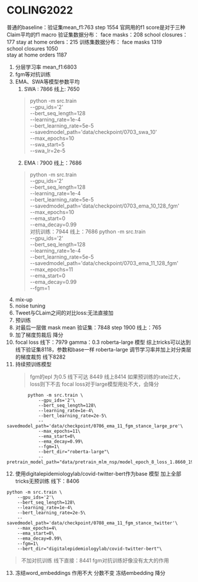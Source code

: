 # COLING2022
普通的baseline：验证集mean_f1:763 step 1554
官网用的f1 score是对于三种Claim平均的f1 macro
验证集数据分布：
face masks：208
school closures：177
stay at home orders：215
训练集数据分布：
face masks	1319	
school closures	1050	
stay at home orders	1187
1. 分层学习率 mean_f1:6803
2. fgm等对抗训练
3. EMA、SWA等模型参数平均
    1. SWA : 7866 线上: 7650
    > python -m src.train \
        --gpu_ids='2'\
        --bert_seq_length=128\
        --learning_rate=1e-4\
        --bert_learning_rate=5e-5\
        --savedmodel_path='data/checkpoint/0703_swa_10'\
        --max_epochs=10\
        --swa_start=5\
        --swa_lr=2e-5
    2. EMA : 7900 线上：7686
    > python -m src.train \
        --gpu_ids='2'\
        --bert_seq_length=128\
        --learning_rate=1e-4\
        --bert_learning_rate=5e-5\
        --savedmodel_path='data/checkpoint/0703_ema_10_128_fgm'\
        --max_epochs=10\
        --ema_start=0\
        --ema_decay=0.99\
    > 对抗训练：7944 线上：7686
    > python -m src.train \
        --gpu_ids='2'\
        --bert_seq_length=128\
        --learning_rate=1e-4\
        --bert_learning_rate=5e-5\
        --savedmodel_path='data/checkpoint/0703_ema_11_128_fgm'\
        --max_epochs=11\
        --ema_start=0\
        --ema_decay=0.99\
        --fgm=1
4. mix-up
5. noise tuning
6. Tweet与CLaim之间的对比loss:无法直接加
7. 预训练
8. 对最后一层做 mask mean 验证集：7848 step 1900 线上：765
9. 加了梯度剪裁后 降分
10. focal loss 线下：7979 gamma：0.3
roberta-large 模型 综上tricks可以达到线下验证集8118，参数和base一样
roberta-large 调节学习率并加上对分类层的梯度裁剪 线下8282
11. 持续预训练模型
    > fgm的epl 为0.5 线下可达 8449 线上8414
    > 如果预训练的rate过大，loss则下不去
    > focal loss对于large模型用处不大，会降分
```shell
        python -m src.train \
            --gpu_ids='2'\
            --bert_seq_length=128\
            --learning_rate=1e-4\
            --bert_learning_rate=2e-5\
            --savedmodel_path='data/checkpoint/0706_ema_11_fgm_stance_large_pre'\
            --max_epochs=11\
            --ema_start=0\
            --ema_decay=0.99\
            --fgm=1\
            --bert_dir="roberta-large"\
            --pretrain_model_path="data/pretrain_mlm_nsp/model_epoch_8_loss_1.8660_1998.bin"
```
    

12. 使用digitalepidemiologylab/covid-twitter-bert作为base 模型 加上全部tricks无预训练 线下：8406
```shell
python -m src.train \
    --gpu_ids='2'\
    --bert_seq_length=128\
    --learning_rate=1e-4\
    --bert_learning_rate=2e-5\
    --savedmodel_path='data/checkpoint/0708_ema_11_fgm_stance_twitter'\
    --max_epochs=4\
    --ema_start=0\
    --ema_decay=0.99\
    --fgm=1\
    --bert_dir="digitalepidemiologylab/covid-twitter-bert"\
```
> 不加对抗训练 线下直接：8441 fgm对抗训练好像没有太大的作用

13. 冻结word_embeddings 作用不大 分数不变 冻结embedding 降分